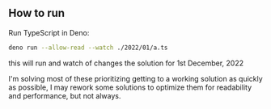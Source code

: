 ## How to run

Run TypeScript in Deno:

```bash
deno run --allow-read --watch ./2022/01/a.ts
```

this will run and watch of changes the solution for 1st December, 2022

I'm solving most of these prioritizing getting to a working solution as quickly as possible, I may rework some solutions to optimize them for readability and performance, but not always.
